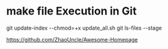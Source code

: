 
# make file Execution in Git
git update-index --chmod=+x update_all.sh
git ls-files --stage

https://github.com/ZhaoUncle/Awesome-Homepage
